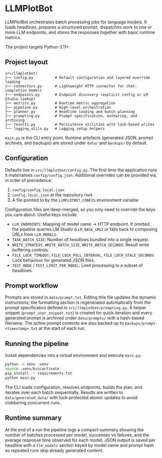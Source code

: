 # LLMPlotBot

LLMPlotBot orchestrates batch processing jobs for language models. It loads
headlines, prepares a structured prompt, dispatches work to one or more LLM
endpoints, and stores the responses together with basic runtime metrics.

The project targets Python 3.11+.

## Project layout

```
src/llmplotbot/
├── config.py          # Default configuration and layered override loading
├── connectors.py      # Lightweight HTTP connector for chat-completion models
├── endpoints.py       # Endpoint discovery (explicit config or LM Studio lookup)
├── metrics.py         # Runtime metric aggregation
├── pipeline.py        # High-level orchestration
├── planner.py         # Headline loading and batch planning
├── prompting.py       # Prompt specification, authoring, and archiving
├── results.py         # Persistence utilities with lock-based writes
└── logging_utils.py   # Logging setup helpers
```

`main.py` is the CLI entry point. Runtime artefacts (generated JSON, prompt
archives, and backups) are stored under `data/` and `backups/` by default.

## Configuration

Defaults live in `src/llmplotbot/config.py`. The first time the application
runs it materialises `config/config.json`. Additional overrides can be provided
via, in order of precedence:

1. `config/config.local.json`
2. `config.local.json` at the repository root
3. A file pointed to by the `LLMPLOTBOT_CONFIG` environment variable

Configuration files are deep-merged, so you only need to override the keys you
care about. Useful keys include:

- `LLM_ENDPOINTS`: Mapping of model name → HTTP endpoint. If omitted, the
  pipeline queries LM Studio (`LLM_BASE_URL`) or falls back to composing URLs
  from `LLM_MODELS`.
- `TASK_BATCH_SIZE`: Number of headlines bundled into a single request.
- `WRITE_STRATEGY`, `WRITE_BATCH_SIZE`, `WRITE_BATCH_SECONDS`: Result write
  buffering controls.
- `FILE_LOCK_TIMEOUT`, `FILE_LOCK_POLL_INTERVAL`, `FILE_LOCK_STALE_SECONDS`:
  Lock behaviour for generated JSON files.
- `TEST_MODE` / `TEST_LIMIT_PER_MODEL`: Limit processing to a subset of
  headlines.

## Prompt workflow

Prompts are stored in `data/prompt.txt`. Editing this file updates the dynamic
instructions; the formatting section is regenerated automatically from the
prompt specification defined in `src/llmplotbot/prompting.py`. A helper snippet
(`prompt_user_snippet.txt`) is created for quick iteration and every generated
prompt is archived under `data/prompts/` with a hash-based filename. The active
prompt contents are also backed up to `backups/prompt-<timestamp>.txt` at the
start of each run.

## Running the pipeline

Install dependencies into a virtual environment and execute `main.py`:

```bash
python -m venv .venv
source .venv/bin/activate
pip install -r requirements.txt
python main.py
```

The CLI loads configuration, resolves endpoints, builds the plan, and iterates
over each batch sequentially. Results are written to `data/generated_data/` with
lock-protected atomic updates to avoid clobbering concurrent runs.

## Runtime summary

At the end of a run the pipeline logs a compact summary showing the number of
batches processed per model, successes vs failures, and the average response
time observed for each model. JSON output is saved per headline with a
`llm_models` section keyed by model name and prompt hash so repeated runs skip
already generated content.

